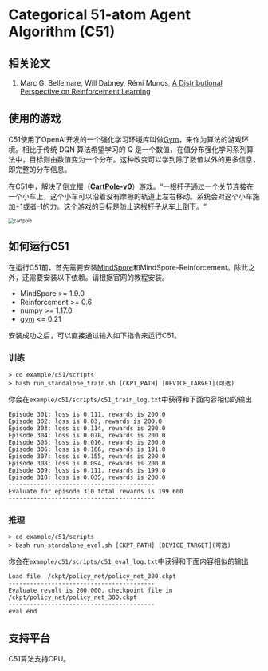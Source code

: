 # Categorical 51-atom Agent Algorithm (C51)

## 相关论文

1. Marc G. Bellemare, Will Dabney, Rémi Munos, [A Distributional Perspective on Reinforcement Learning](https://arxiv.org/abs/1707.06887)

## 使用的游戏

C51使用了OpenAI开发的一个强化学习环境库叫做[Gym](https://github.com/openai/gym)，来作为算法的游戏环境。相比于传统 DQN 算法希望学习的 Q 是一个数值，在值分布强化学习系列算法中，目标则由数值变为一个分布。这种改变可以学到除了数值以外的更多信息，即完整的分布信息。

在C51中，解决了倒立摆（[**CartPole-v0**](https://www.gymlibrary.dev/environments/classic_control/cart_pole/)）游戏。“一根杆子通过一个关节连接在一个小车上，这个小车可以沿着没有摩擦的轨道上左右移动。系统会对这个小车施加+1或者-1的力。这个游戏的目标是防止这根杆子从车上倒下。“

<img src="../../docs/images/cartpole.gif" alt="cartpole" style="zoom: 67%;" />

## 如何运行C51

在运行C51前，首先需要安装[MindSpore](https://www.mindspore.cn/install)和MindSpore-Reinforcement。除此之外，还需要安装以下依赖。请根据官网的教程安装。

- MindSpore >= 1.9.0
- Reinforcement >= 0.6
- numpy >= 1.17.0
- [gym](https://github.com/openai/gym) <= 0.21

安装成功之后，可以直接通过输入如下指令来运行C51。

### 训练

```shell
> cd example/c51/scripts
> bash run_standalone_train.sh [CKPT_PATH] [DEVICE_TARGET](可选)
```

你会在`example/c51/scripts/c51_train_log.txt`中获得和下面内容相似的输出

```shell
Episode 301: loss is 0.111, rewards is 200.0
Episode 302: loss is 0.03, rewards is 200.0
Episode 303: loss is 0.114, rewards is 200.0
Episode 304: loss is 0.078, rewards is 200.0
Episode 305: loss is 0.016, rewards is 200.0
Episode 306: loss is 0.166, rewards is 191.0
Episode 307: loss is 0.155, rewards is 200.0
Episode 308: loss is 0.094, rewards is 200.0
Episode 309: loss is 0.111, rewards is 199.0
Episode 310: loss is 0.035, rewards is 200.0
-----------------------------------------
Evaluate for episode 310 total rewards is 199.600
-----------------------------------------
```

### 推理

```shell
> cd example/c51/scripts
> bash run_standalone_eval.sh [CKPT_PATH] [DEVICE_TARGET](可选)
```

你会在`example/c51/scripts/c51_eval_log.txt`中获得和下面内容相似的输出

```shell
Load file  /ckpt/policy_net/policy_net_300.ckpt
-----------------------------------------
Evaluate result is 200.000, checkpoint file in /ckpt/policy_net/policy_net_300.ckpt
-----------------------------------------
eval end
```

## 支持平台

C51算法支持CPU。
